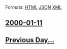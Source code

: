 
Formats: [HTML](2000/01/11/index.html)  [JSON](2000/01/11/index.json)  [XML](2000/01/11/index.xml)  

## [2000-01-11](/news/2000/01/11/index.md)

## [Previous Day...](/news/2000/01/10/index.md)

